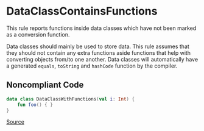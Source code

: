 # DataClassContainsFunctions

This rule reports functions inside data classes which have not been marked as a conversion function.

Data classes should mainly be used to store data. This rule assumes that they should not contain any extra functions
aside functions that help with converting objects from/to one another.
Data classes will automatically have a generated `equals`, `toString` and `hashCode` function by the compiler.

## Noncompliant Code

```kotlin
data class DataClassWithFunctions(val i: Int) {
    fun foo() { }
}
```

[Source](https://detekt.github.io/detekt/style.html#dataclasscontainsfunctions)
